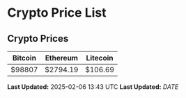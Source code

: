 # Crypto Price List

## Crypto Prices
| Bitcoin | Ethereum | Litecoin |
| ------- | -------- | -------- |
| $98807 | $2794.19 | $106.69 |
**Last Updated:** 2025-02-06 13:43 UTC
**Last Updated:** $DATE$
